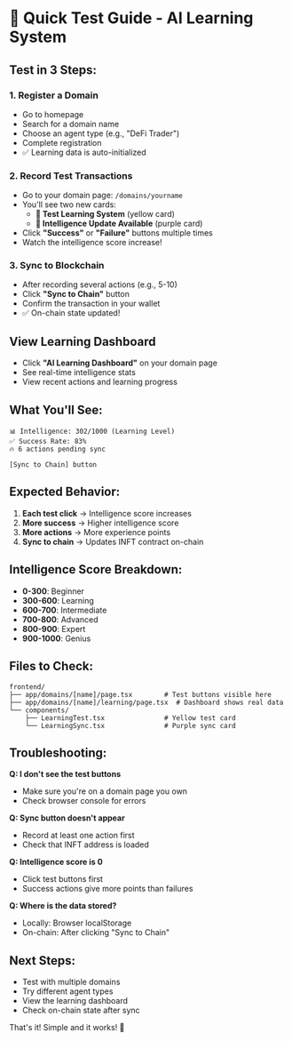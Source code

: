 # 🚀 Quick Test Guide - AI Learning System

## Test in 3 Steps:

### 1. **Register a Domain**
- Go to homepage
- Search for a domain name
- Choose an agent type (e.g., "DeFi Trader")
- Complete registration
- ✅ Learning data is auto-initialized

### 2. **Record Test Transactions**
- Go to your domain page: `/domains/yourname`
- You'll see two new cards:
  - **🧪 Test Learning System** (yellow card)
  - **🧠 Intelligence Update Available** (purple card)
- Click **"Success"** or **"Failure"** buttons multiple times
- Watch the intelligence score increase!

### 3. **Sync to Blockchain**
- After recording several actions (e.g., 5-10)
- Click **"Sync to Chain"** button
- Confirm the transaction in your wallet
- ✅ On-chain state updated!

## View Learning Dashboard

- Click **"AI Learning Dashboard"** on your domain page
- See real-time intelligence stats
- View recent actions and learning progress

## What You'll See:

```
📊 Intelligence: 302/1000 (Learning Level)
✅ Success Rate: 83%
🔥 6 actions pending sync

[Sync to Chain] button
```

## Expected Behavior:

1. **Each test click** → Intelligence score increases
2. **More success** → Higher intelligence score
3. **More actions** → More experience points
4. **Sync to chain** → Updates INFT contract on-chain

## Intelligence Score Breakdown:

- **0-300**: Beginner
- **300-600**: Learning
- **600-700**: Intermediate
- **700-800**: Advanced
- **800-900**: Expert
- **900-1000**: Genius

## Files to Check:

```
frontend/
├── app/domains/[name]/page.tsx        # Test buttons visible here
├── app/domains/[name]/learning/page.tsx  # Dashboard shows real data
└── components/
    ├── LearningTest.tsx               # Yellow test card
    └── LearningSync.tsx               # Purple sync card
```

## Troubleshooting:

**Q: I don't see the test buttons**
- Make sure you're on a domain page you own
- Check browser console for errors

**Q: Sync button doesn't appear**
- Record at least one action first
- Check that INFT address is loaded

**Q: Intelligence score is 0**
- Click test buttons first
- Success actions give more points than failures

**Q: Where is the data stored?**
- Locally: Browser localStorage
- On-chain: After clicking "Sync to Chain"

## Next Steps:

- Test with multiple domains
- Try different agent types
- View the learning dashboard
- Check on-chain state after sync

That's it! Simple and it works! 🎉
